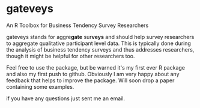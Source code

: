 gateveys
========

An R Toolbox for Business Tendency Survey Researchers

gateveys stands for aggre**gate** sur**veys** and should help survey researchers to aggregate qualitative
participant level data. This is typically done during the analysis of business tendency surveys and thus addresses
researchers, though it might be helpful for other researchers too. 

Feel free to use the package, but be warned it's my first ever R package and also my first push to github. 
Obviously I am very happy about any feedback that helps to improve the package. Will soon drop a paper containing some
examples. 

if you have any questions just sent me an email. 
